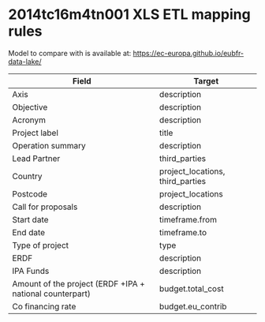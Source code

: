 # 2014tc16m4tn001 XLS ETL mapping rules

Model to compare with is available at: https://ec-europa.github.io/eubfr-data-lake/

| Field                                                    | Target                           |
| -------------------------------------------------------- | -------------------------------- |
| Axis                                                     | description                      |
| Objective                                                | description                      |
| Acronym                                                  | description                      |
| Project label                                            | title                            |
| Operation summary                                        | description                      |
| Lead Partner                                             | third_parties                    |
| Country                                                  | project_locations, third_parties |
| Postcode                                                 | project_locations                |
| Call for proposals                                       | description                      |
| Start date                                               | timeframe.from                   |
| End date                                                 | timeframe.to                     |
| Type of project                                          | type                             |
| ERDF                                                     | description                      |
| IPA Funds                                                | description                      |
| Amount of the project (ERDF +IPA + national counterpart) | budget.total_cost                |
| Co financing rate                                        | budget.eu_contrib                |
